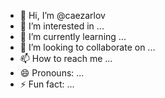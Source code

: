 - 👋 Hi, I’m @caezarlov
- 👀 I’m interested in ...
- 🌱 I’m currently learning ...
- 💞️ I’m looking to collaborate on ...
- 📫 How to reach me ...
- 😄 Pronouns: ...
- ⚡ Fun fact: ...

<!---
caezarlov/caezarlov is a ✨ special ✨ repository because its `README.md` (this file) appears on your GitHub profile.
You can click the Preview link to take a look at your changes.
--->
